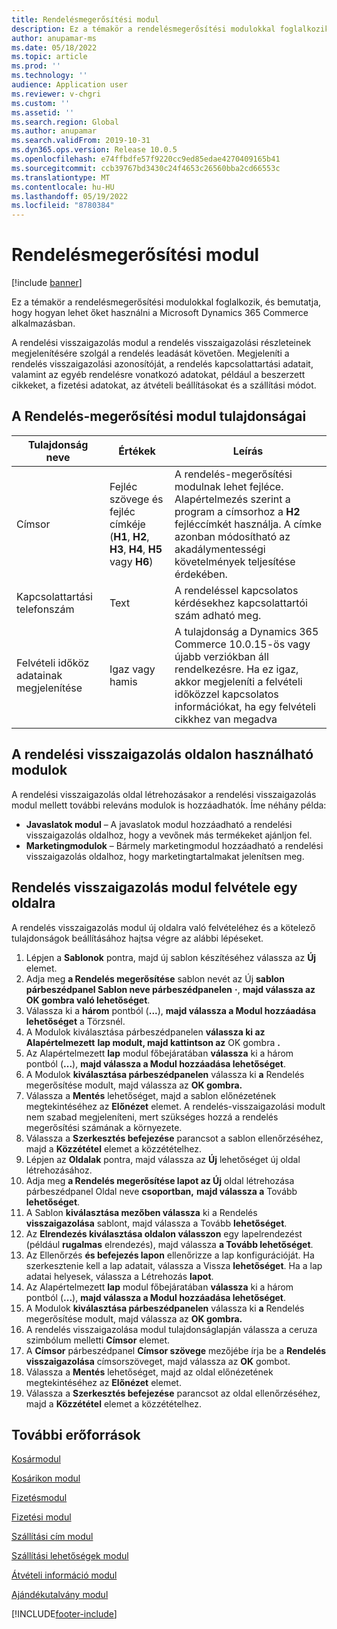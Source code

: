 ```yaml
---
title: Rendelésmegerősítési modul
description: Ez a témakör a rendelésmegerősítési modulokkal foglalkozik, és bemutatja, hogy hogyan lehet őket használni a Microsoft Dynamics 365 Commerce alkalmazásban.
author: anupamar-ms
ms.date: 05/18/2022
ms.topic: article
ms.prod: ''
ms.technology: ''
audience: Application user
ms.reviewer: v-chgri
ms.custom: ''
ms.assetid: ''
ms.search.region: Global
ms.author: anupamar
ms.search.validFrom: 2019-10-31
ms.dyn365.ops.version: Release 10.0.5
ms.openlocfilehash: e74ffbdfe57f9220cc9ed85edae4270409165b41
ms.sourcegitcommit: ccb39767bd3430c24f4653c26560bba2cd66553c
ms.translationtype: MT
ms.contentlocale: hu-HU
ms.lasthandoff: 05/19/2022
ms.locfileid: "8780384"
---
```

# <a name="order-confirmation-module"></a>Rendelésmegerősítési modul

[!include [banner](includes/banner.md)]

Ez a témakör a rendelésmegerősítési modulokkal foglalkozik, és bemutatja, hogy hogyan lehet őket használni a Microsoft Dynamics 365 Commerce alkalmazásban.

A rendelési visszaigazolás modul a rendelés visszaigazolási részleteinek megjelenítésére szolgál a rendelés leadását követően. Megjeleníti a rendelés visszaigazolási azonosítóját, a rendelés kapcsolattartási adatait, valamint az egyéb rendelésre vonatkozó adatokat, például a beszerzett cikkeket, a fizetési adatokat, az átvételi beállításokat és a szállítási módot.

## <a name="order-confirmation-module-properties"></a>A Rendelés-megerősítési modul tulajdonságai

| Tulajdonság neve  | Értékek | Leírás |
|----------------|--------|-------------|
| Címsor        | Fejléc szövege és fejléc címkéje (**H1**, **H2**, **H3**, **H4**, **H5** vagy **H6**) | A rendelés-megerősítési modulnak lehet fejléce. Alapértelmezés szerint a program a címsorhoz a **H2** fejléccímkét használja. A címke azonban módosítható az akadálymentességi követelmények teljesítése érdekében. |
| Kapcsolattartási telefonszám | Text | A rendeléssel kapcsolatos kérdésekhez kapcsolattartói szám adható meg. |
| Felvételi időköz adatainak megjelenítése | Igaz vagy hamis | A tulajdonság a Dynamics 365 Commerce 10.0.15-ös vagy újabb verziókban áll rendelkezésre. Ha ez igaz, akkor megjeleníti a felvételi időközzel kapcsolatos információkat, ha egy felvételi cikkhez van megadva|

## <a name="modules-that-can-be-used-on-an-order-confirmation-page"></a>A rendelési visszaigazolás oldalon használható modulok

A rendelési visszaigazolás oldal létrehozásakor a rendelési visszaigazolás modul mellett további releváns modulok is hozzáadhatók. Íme néhány példa:

- **Javaslatok modul** – A javaslatok modul hozzáadható a rendelési visszaigazolás oldalhoz, hogy a vevőnek más termékeket ajánljon fel.
- **Marketingmodulok** – Bármely marketingmodul hozzáadható a rendelési visszaigazolás oldalhoz, hogy marketingtartalmakat jelenítsen meg.

## <a name="add-an-order-confirmation-module-to-a-page"></a>Rendelés visszaigazolás modul felvétele egy oldalra

A rendelés visszaigazolás modul új oldalra való felvételéhez és a kötelező tulajdonságok beállításához hajtsa végre az alábbi lépéseket.

1. Lépjen a **Sablonok** pontra, majd új sablon készítéséhez válassza az **Új** elemet.
1. Adja meg **a Rendelés megerősítése** sablon nevét az Új **sablon párbeszédpanel Sablon neve párbeszédpanelen** **·**, **majd válassza az OK gombra való lehetőséget**.
1. Válassza ki a **három** pontból (**...**), **majd válassza a Modul hozzáadása lehetőséget** a Törzsnél.
1. A Modulok kiválasztása párbeszédpanelen **válassza ki az Alapértelmezett** **lap modult, majd kattintson az** OK gombra **.**
1. Az Alapértelmezett **lap** modul főbejáratában **válassza** ki a három pontból (**...**), **majd válassza a Modul hozzáadása lehetőséget**.
1. A Modulok **kiválasztása párbeszédpanelen** válassza ki **a** Rendelés megerősítése modult, majd válassza az **OK gombra.**
1. Válassza a **Mentés** lehetőséget, majd a sablon előnézetének megtekintéséhez az **Előnézet** elemet. A rendelés-visszaigazolási modult nem szabad megjeleníteni, mert szükséges hozzá a rendelés megerősítési számának a környezete.
1. Válassza a **Szerkesztés befejezése** parancsot a sablon ellenőrzéséhez, majd a **Közzététel** elemet a közzétételhez.
1. Lépjen az **Oldalak** pontra, majd válassza az **Új** lehetőséget új oldal létrehozásához.
1. Adja meg **a Rendelés megerősítése lapot az Új** oldal létrehozása párbeszédpanel Oldal neve **csoportban,** **majd válassza a** Tovább **lehetőséget**.
1. A Sablon **kiválasztása mezőben válassza** ki a Rendelés **visszaigazolása** sablont, majd válassza a Tovább **lehetőséget**.
1. Az **Elrendezés kiválasztása oldalon válasszon** egy lapelrendezést (például **rugalmas** elrendezés), majd válassza **a Tovább lehetőséget**.
1. Az Ellenőrzés **és befejezés lapon** ellenőrizze a lap konfigurációját. Ha szerkesztenie kell a lap adatait, válassza a Vissza **lehetőséget**. Ha a lap adatai helyesek, válassza a Létrehozás **lapot**. 
1. Az Alapértelmezett **lap** modul főbejáratában **válassza** ki a három pontból (**...**), **majd válassza a Modul hozzáadása lehetőséget**.
1. A Modulok **kiválasztása párbeszédpanelen** válassza ki **a** Rendelés megerősítése modult, majd válassza az **OK gombra.**
1. A rendelés visszaigazolása modul tulajdonságlapján válassza a ceruza szimbólum melletti **Címsor** elemet.
1. A **Címsor** párbeszédpanel **Címsor szövege** mezőjébe írja be a **Rendelés visszaigazolása** címsorszöveget, majd válassza az **OK** gombot.
1. Válassza a **Mentés** lehetőséget, majd az oldal előnézetének megtekintéséhez az **Előnézet** elemet.
1. Válassza a **Szerkesztés befejezése** parancsot az oldal ellenőrzéséhez, majd a **Közzététel** elemet a közzétételhez.

## <a name="additional-resources"></a>További erőforrások

[Kosármodul](add-cart-module.md)

[Kosárikon modul](cart-icon-module.md)

[Fizetésmodul](add-checkout-module.md)

[Fizetési modul](payment-module.md)

[Szállítási cím modul](ship-address-module.md)

[Szállítási lehetőségek modul](delivery-options-module.md)

[Átvételi információ modul](pickup-info-module.md)

[Ajándékutalvány modul](add-giftcard.md)


[!INCLUDE[footer-include](../includes/footer-banner.md)]

